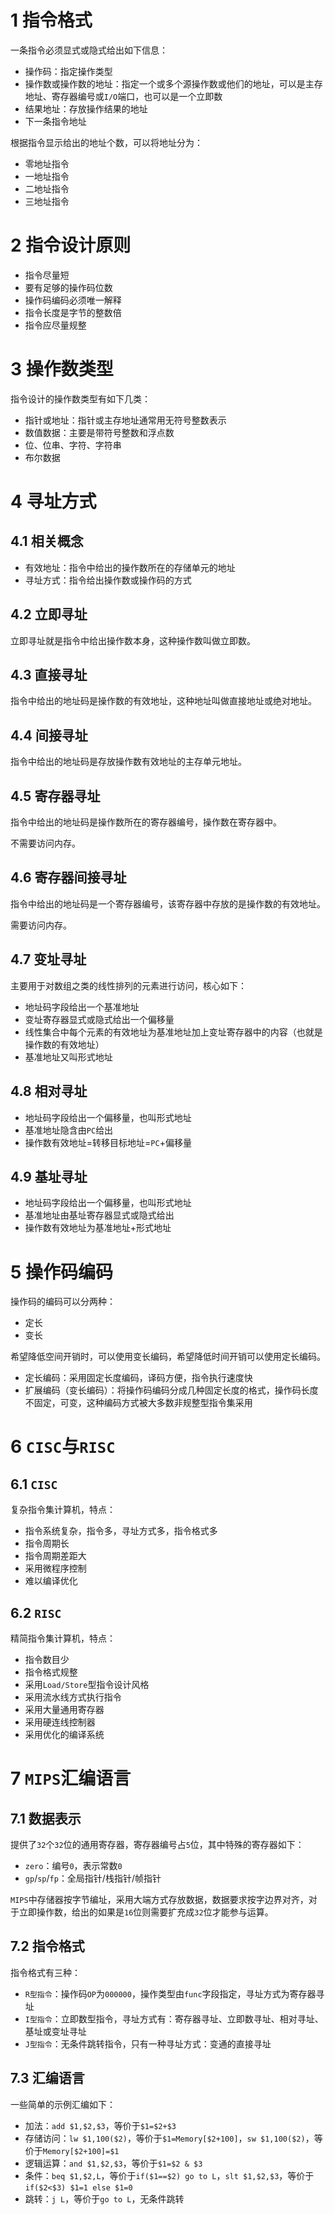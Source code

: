 ﻿# 1 指令格式
一条指令必须显式或隐式给出如下信息：

- 操作码：指定操作类型
- 操作数或操作数的地址：指定一个或多个源操作数或他们的地址，可以是主存地址、寄存器编号或`I/O`端口，也可以是一个立即数
- 结果地址：存放操作结果的地址
- 下一条指令地址

根据指令显示给出的地址个数，可以将地址分为：

- 零地址指令
- 一地址指令
- 二地址指令
- 三地址指令

# 2 指令设计原则
- 指令尽量短
- 要有足够的操作码位数
- 操作码编码必须唯一解释
- 指令长度是字节的整数倍
- 指令应尽量规整


# 3 操作数类型
指令设计的操作数类型有如下几类：

- 指针或地址：指针或主存地址通常用无符号整数表示
- 数值数据：主要是带符号整数和浮点数
- 位、位串、字符、字符串
- 布尔数据

# 4 寻址方式
## 4.1 相关概念
- 有效地址：指令中给出的操作数所在的存储单元的地址
- 寻址方式：指令给出操作数或操作码的方式

## 4.2 立即寻址
立即寻址就是指令中给出操作数本身，这种操作数叫做立即数。

## 4.3 直接寻址
指令中给出的地址码是操作数的有效地址，这种地址叫做直接地址或绝对地址。
## 4.4 间接寻址
指令中给出的地址码是存放操作数有效地址的主存单元地址。
## 4.5 寄存器寻址
指令中给出的地址码是操作数所在的寄存器编号，操作数在寄存器中。

不需要访问内存。
## 4.6 寄存器间接寻址
指令中给出的地址码是一个寄存器编号，该寄存器中存放的是操作数的有效地址。

需要访问内存。
## 4.7 变址寻址
主要用于对数组之类的线性排列的元素进行访问，核心如下：

- 地址码字段给出一个基准地址
- 变址寄存器显式或隐式给出一个偏移量
- 线性集合中每个元素的有效地址为基准地址加上变址寄存器中的内容（也就是操作数的有效地址）
- 基准地址又叫形式地址
 
## 4.8 相对寻址
- 地址码字段给出一个偏移量，也叫形式地址
- 基准地址隐含由`PC`给出
- 操作数有效地址=转移目标地址=`PC`+偏移量

## 4.9 基址寻址
- 地址码字段给出一个偏移量，也叫形式地址
- 基准地址由基址寄存器显式或隐式给出
- 操作数有效地址为基准地址+形式地址

# 5 操作码编码
操作码的编码可以分两种：

- 定长
- 变长

希望降低空间开销时，可以使用变长编码，希望降低时间开销可以使用定长编码。

- 定长编码：采用固定长度编码，译码方便，指令执行速度快
- 扩展编码（变长编码）：将操作码编码分成几种固定长度的格式，操作码长度不固定，可变，这种编码方式被大多数非规整型指令集采用


# 6 `CISC`与`RISC`
## 6.1 `CISC`
复杂指令集计算机，特点：

- 指令系统复杂，指令多，寻址方式多，指令格式多
- 指令周期长
- 指令周期差距大
- 采用微程序控制
- 难以编译优化

## 6.2 `RISC`
精简指令集计算机，特点：

- 指令数目少
- 指令格式规整
- 采用`Load/Store`型指令设计风格
- 采用流水线方式执行指令
- 采用大量通用寄存器
- 采用硬连线控制器
- 采用优化的编译系统

# 7 `MIPS`汇编语言 
## 7.1 数据表示
提供了`32`个`32`位的通用寄存器，寄存器编号占`5`位，其中特殊的寄存器如下：

- `zero`：编号`0`，表示常数`0`
- `gp`/`sp`/`fp`：全局指针/栈指针/帧指针

`MIPS`中存储器按字节编址，采用大端方式存放数据，数据要求按字边界对齐，对于立即操作数，给出的如果是`16`位则需要扩充成`32`位才能参与运算。

## 7.2 指令格式
指令格式有三种：

- `R型指令`：操作码`OP`为`000000`，操作类型由`func`字段指定，寻址方式为寄存器寻址
- `I型指令`：立即数型指令，寻址方式有：寄存器寻址、立即数寻址、相对寻址、基址或变址寻址
- `J型指令`：无条件跳转指令，只有一种寻址方式：变通的直接寻址
## 7.3 汇编语言
一些简单的示例汇编如下：

- 加法：`add $1,$2,$3`，等价于`$1=$2+$3`
- 存储访问：`lw $1,100($2)`，等价于`$1=Memory[$2+100]`，`sw $1,100($2)`，等价于`Memory[$2+100]=$1`
- 逻辑运算：`and $1,$2,$3`，等价于`$1=$2 & $3`
- 条件：`beq $1,$2,L`，等价于`if($1==$2) go to L`，`slt $1,$2,$3`，等价于`if($2<$3) $1=1 else $1=0`
- 跳转：`j L`，等价于`go to L`，无条件跳转
